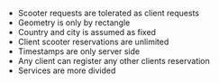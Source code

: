- Scooter requests are tolerated as client requests
- Geometry is only by rectangle
- Country and city is assumed as fixed
- Client scooter reservations are unlimited
- Timestamps are only server side
- Any client can register any other clients reservation
- Services are more divided

